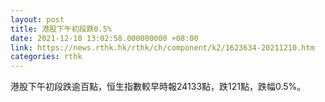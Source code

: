 ```yaml
---
layout: post
title: 港股下午初段跌0.5%
date: 2021-12-10 13:02:58.000000000 +08:00
link: https://news.rthk.hk/rthk/ch/component/k2/1623634-20211210.htm
categories: rthk
---
```


港股下午初段跌逾百點，恒生指數較早時報24133點，跌121點，跌幅0.5%。
